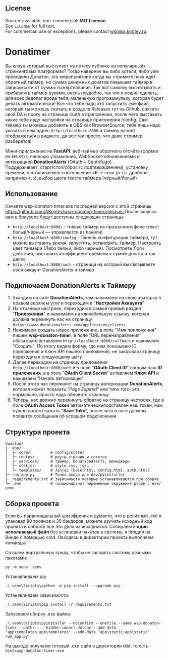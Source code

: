## License
Source-available, non-commercial: **MIT License**.  
See `LICENSE` for full text.  
For commercial use or exceptions, please contact <wsp@a.kogtev.ru>.

# Donatimer

Вы клоун который выступает на потеху публике на популярныйх стриминговых платформах? Тогда наверное вы либо хотели, либо уже проводили Донатон, это мероприятние когда вы стримите пока идет обратный таймер, но сумма денежных донатов повышает таймер в зависимсоти от суммы пожертвования. Так вот самому высчитывать и прибавлять таймер руками, очень неудобно, так что я решил сделать, для всех бедолаг вроде тебя, маленькую программульку, которая будет делать автоматически! Все что тебе надо это запустить .exe файл, который ты можешь скачать в разделе Releases тут на Github, связать свой DA и прогу на странице /auth в приложении, после чего выставить какие тебе надо настройки на странице приложения /config. Сам таймер ты можешь добавить в OBS как BrowserSource, тебе лишь надо указать в нем адрес `http://localhost:8000` и таймер начнет отображаться в виджете, да все так просто, что даже стример разберется!

Мини-приложение на **FastAPI**: веб-таймер обратного отсчёта (формат `HH:MM:SS`) с панелью управления, WebSocket-обновлениями и интеграцией **DonationAlerts** (OAuth + Centrifugo).  
Поддерживает: старт/стоп/сброс (с подтверждением), установку времени, настраиваемое соотношение «₽ → сек» (в т.ч. дробное, например `4.5`), выбор цвета текста таймера (чёрный/белый)

## Использование
Качаете wsp-donaton-timer.exe последней версии с этой страницы [https://github.com/AKogtev/wsp-donaton-timer/releases ](https://github.com/AKogtev/wsp-donaton-timer/releases)
После запуска вам в браузере будут доступны следующие страницы:
- `http://localhost:8000/` - только таймер на прозрачном фоне (текст белый/чёрный — управляется из панели)
- `http://localhost:8000/config` - Панель конфигурации таймера, тут можно выставить время, запустить, остановить, таймер. Настроить цвет таймера (Либо белый, либо черный). Посмотреть Логи действий, выставить коэффициент времени к сумме доната и так далее
- `http://localhost:8000/auth` - страница на который вы связываете свой аккаунт DonationAlerts и таймер

## Подключаем DonationAlerts к Таймеру
1. Зхаодим на сайт **DonationAlerts**, там нажимаем на свою аватарку в правом верхнем углу и переходим в "**Настройки Аккаунта**"
2. На странице настроек, переходим в самый правый раздел "**Приложения**" и нажимаем на кликабельную ссылку, которая должна перекинуть нас на страницу `https://www.donationalerts.com/application/clients`
3. Нажимаем создать новое приложение, в поле "Имя приложения" пишем **wsp-donaton-timer**, в поле "URL перенаправления" обязатльно вставляем `http://localhost:8000/callback` и нажимаем "Создать". По итогу видим форму, где нам показываю ID приложения и
Ключ API нашего приложения, не закрывая страницу переходим к следующему шагу
4. Далее переходим на страницу приложения `http://localhost:8000/auth` и в поле "**OAuth Client ID**" вводим наш **ID приложения**, а в поле "**OAuth Client Secret**" вставляем **Ключ API** и нажимаем "Начать авторизацю"
5. После этого нас перекинет на страницу авторизации **DonationAlerts**, которая может показать _"Page Expired"_ или типо того, это нормально, просто надо обновите страницу
6. Теперь, нас должно перекинуть обратно на страницу настроек, где в поле **OAuth Access Token** автоматическиподставлен наш токен, нам нужно просто нажать "**Save Toke**", после чего в логе должны появится сообщения об успешом подключении

## Структура проекта
```
donaton/
├─ app/
│  ├─ core/         # config/state/
│  ├─ routes/       # роуты страниц и сокетов
│  ├─ services/     # таймер, DonationAlerts, менеджеры
│  ├─ static/       # style.css, js/…
│  └─ templates/    # Jinja2 (base.html, config.html, auth.html)
├─ run_app.py       # Точка входа для dev/pyinstaller
├─ requirements.txt # Зависимости которые устанавливаются при сборке
└─ .env             # (опционально) переменные окружения рядом с exe/репо
```

## Сборка проекта
Если вы параноидальный шизофреник и думаете, что в релизный .exe я упаковал 80 троянов и 30 бэкдоров, можете изучить исходный код проекта и собрать все это дело из исходников.
Собираем в **один исполняемый файл** без установки пакетов в систему, я билдил на Винде с помощью cmd. Находясь в директории проекта выполняем команды:

Создаем виртуальную среду, чтобы не засорять систему разными пакетами:
 ```
py -m venv .venv
```

Устанавливаем pip
```
.\.venv\Scripts\python -m pip install --upgrade pip
```

Устанавливаем зависимости:
```
.\.venv\Scripts\pip install -r requirements.txt
```

Запускаем сборку .exe файла:
```
.\.venv\Scripts\pyinstaller --noconfirm --onefile --name wsp-donaton-timer --paths . --hidden-import dotenv --add-data "app\templates;app\templates" --add-data "app\static;app\static" run_app.py
```

На выходе получаем готовый .exe файл в директории dist, то есть `dist\wsp-donaton-timer.exe`


